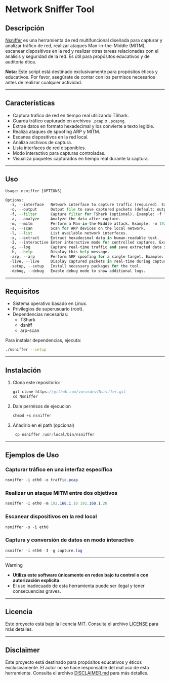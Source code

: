 # Network Sniffer Tool

## Descripción

[Nsniffer](https://github.com/vorosdev/Nsniffer) es una herramienta de red multifuncional diseñada para capturar y analizar tráfico de red, 
realizar ataques Man-in-the-Middle (MITM), escanear dispositivos en la red y realizar otras tareas 
relacionadas con el análisis y seguridad de la red. Es útil para propósitos educativos y de auditoría ética.

**Nota:** Este script está destinado exclusivamente para propósitos éticos y educativos. Por favor, asegúrate 
de contar con los permisos necesarios antes de realizar cualquier actividad.

---

## Características

- Captura tráfico de red en tiempo real utilizando TShark.
- Guarda tráfico capturado en archivos `.pcap` o `.pcapng`.
- Extrae datos en formato hexadecimal y los convierte a texto legible.
- Realiza ataques de spoofing ARP y MITM.
- Escanea dispositivos en la red local.
- Analiza archivos de captura.
- Lista interfaces de red disponibles.
- Modo interactivo para capturas controladas.
- Visualiza paquetes capturados en tiempo real durante la captura.

---

## Uso

```python
Usage: nsniffer [OPTIONS]

Options:
  -i, --interface   Network interface to capture traffic (required). Example: -i eth0
  -o, --output      Output file to save captured packets (default: output.pcap). Example: -o capture.pcap
  -f, --filter      Capture filter for TShark (optional). Example: -f "tcp.port == 80"
  -a, --analyze     Analyze the data after capture.
  -m, --mitm        Perform a Man-in-the-Middle attack. Example: -m 192.168.0.1 192.168.0.2
  -s, --scan        Scan for ARP devices on the local network.
  -l, --list        List available network interfaces.
  -x, --extract     Extract hexadecimal data in human-readable text.
  -I, --interactive Enter interactive mode for controlled captures. Example: -I -g capture.log
  -g, --log         Capture real-time traffic and save extracted data in a log. Example: -g capture.log
  -h, --help        Display this help message.
  -arp, --arp       Perform ARP spoofing for a single target. Example: -arp 192.168.0.1 192.168.0.2
  -live, --live     Display captured packets in real-time during capture. Example: -i eth0 -f "tcp" -o capture.pcap --live
  -setup, --setup   Install necessary packages for the tool.
  -debug, --debug   Enable debug mode to show additional logs.
```

---

## Requisitos

- Sistema operativo basado en Linux.
- Privilegios de superusuario (root).
- Dependencias necesarias:
  - TShark
  - dsniff
  - arp-scan

Para instalar dependencias, ejecuta:

```bash
./nsniffer --setup
```

---

## Instalación

1. Clona este repositorio:
   ```csharp
   git clone https://github.com/vorosdev/Nsniffer.git
   cd Nsniffer
   ```
2. Dale permisos de ejecucion
   ```csharp
   chmod +x nsniffer
   ```
3. Añadirlo en el path (opcional) 
   ```csharp
    cp nsniffer /usr/local/bin/nsniffer
   ```

---

## Ejemplos de Uso

### Capturar tráfico en una interfaz específica
```csharp
nsniffer -i eth0 -o traffic.pcap
```

### Realizar un ataque MITM entre dos objetivos
```csharp
nsniffer -i eth0 -m 192.168.1.10 192.168.1.20
```

### Escanear dispositivos en la red local
```csharp
nsniffer -s -i eth0
```

### Captura y conversión de datos en modo interactivo
```csharp
nsniffer -i eth0 -I -g capture.log
```

---

> [!WARNING]
> - **Utiliza este software únicamente en redes bajo tu control o con autorización explícita.**
> - El uso inadecuado de esta herramienta puede ser ilegal y tener consecuencias graves.

---

## Licencia

Este proyecto está bajo la licencia MIT. Consulta el archivo [LICENSE](LICENSE) para más detalles.

---

## Disclaimer

Este proyecto está destinado para propósitos educativos y éticos exclusivamente. El autor no se hace responsable 
del mal uso de esta herramienta. Consulta el archivo [DISCLAIMER.md](DISCLAIMER.md) para más detalles.
